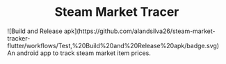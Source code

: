 <h1 style='text-align: center'>Steam Market Tracer</h1>
![Build and Release apk](https://github.com/alandsilva26/steam-market-tracker-flutter/workflows/Test,%20Build%20and%20Release%20apk/badge.svg)
An android app to track steam market item prices.
